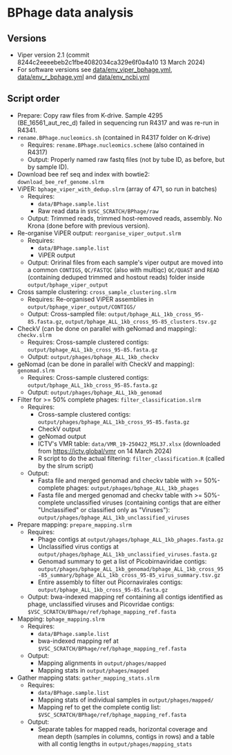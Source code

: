 # BPhage data analysis
## Versions
- Viper version 2.1 (commit 8244c2eeeebeb2c1fbe4082034ca329e6f0a4a10 13 March 2024)
- For software versions see [data/env_viper_bphage.yml](data/env_viper_bphage.yml), [data/env_r_bphage.yml](data/env_r_bphage.yml) and [data/env_ncbi.yml](data/env_ncbi.yml)

## 
## Script order
- Prepare: Copy raw files from K-drive. Sample 4295 (BE_16561_aut_rec_d) failed in sequencing run R4317 and was re-run in R4341.
- `rename.BPhage.nucleomics.sh` (contained in R4317 folder on K-drive)
    - Requires: `rename.BPhage.nucleomics.scheme` (also contained in R4317)
    - Output: Properly named raw fastq files (not by tube ID, as before, but by sample ID).
- Download bee ref seq and index with bowtie2: `download_bee_ref_genome.slrm`
- ViPER: `bphage_viper_with_dedup.slrm` (array of 471, so run in batches)
    - Requires: 
        - `data/BPhage.sample.list`
        - Raw read data in `$VSC_SCRATCH/BPhage/raw`
    - Output: Trimmed reads, trimmed host-removed reads, assembly. No Krona (done before with previous version).
- Re-organise ViPER output: `reorganise_viper_output.slrm`
    - Requires: 
        - `data/BPhage.sample.list`
        - ViPER output
    - Output: Oririnal files from each sample's viper output are moved into a common `CONTIGS`, `QC/FASTQC` (also with multiqc) `QC/QUAST` and `READ` (containing deduped trimmed and hostout reads) folder inside `output/bphage_viper_output`
- Cross sample clustering: `cross_sample_clustering.slrm`
    - Requires: Re-organised ViPER assemblies in `output/bphage_viper_output/CONTIGS/`
    - Output: Cross-sampled file: `output/bphage_ALL_1kb_cross_95-85.fasta.gz`, `output/bphage_ALL_1kb_cross_95-85_clusters.tsv.gz`
- CheckV (can be done on parallel with geNomad and mapping): `checkv.slrm`
    - Requires: Cross-sample clustered contigs: `output/bphage_ALL_1kb_cross_95-85.fasta.gz`
    - Output: `output/phages/bphage_ALL_1kb_checkv`
- geNomad (can be done in parallel with CheckV and mapping): `genomad.slrm`
    - Requires: Cross-sample clustered contigs: `output/bphage_ALL_1kb_cross_95-85.fasta.gz`
    - Output: `output/phages/bphage_ALL_1kb_genomad`
- Filter for >= 50% complete phages: `filter_classification.slrm`
    - Requires: 
        - Cross-sample clustered contigs: `output/phages/bphage_ALL_1kb_cross_95-85.fasta.gz`
        - CheckV output
        - geNomad output
        - ICTV's VMR table: `data/VMR_19-250422_MSL37.xlsx` (downloaded from https://ictv.global/vmr on 14 March 2024)
        - R script to do the actual filtering: `filter_classification.R` (called by the slrum script)
    - Output: 
        - Fasta file and merged genomad and checkv table with >= 50%-complete phages: `output/phages/bphage_ALL_1kb_phages`
        - Fasta file and merged genomad and checkv table with >= 50%-complete unclassified viruses (containing contigs that are either "Unclassified" or classified only as "Viruses"): `output/phages/bphage_ALL_1kb_unclassified_viruses`
- Prepare mapping: `prepare_mapping.slrm`
    - Requires: 
        - Phage contigs at `output/phages/bphage_ALL_1kb_phages.fasta.gz`
        - Unclassified virus contigs at `output/phages/bphage_ALL_1kb_unclassified_viruses.fasta.gz`
        - Genomad summary to get a list of Picobirnaviridae contigs: `output/phages/bphage_ALL_1kb_genomad/bphage_ALL_1kb_cross_95-85_summary/bphage_ALL_1kb_cross_95-85_virus_summary.tsv.gz`
        - Entire assembly to filter out Picornavirales contigs: `output/bphage_ALL_1kb_cross_95-85.fasta.gz`
    - Output: bwa-indexed mapping ref containing all contigs identified as phage, unclassified viruses and Picovridae contigs: `$VSC_SCRATCH/BPhage/ref/bphage_mapping_ref.fasta`
- Mapping: `bphage_mapping.slrm`
    - Requires: 
        - `data/BPhage.sample.list`
        - bwa-indexed mapping ref at `$VSC_SCRATCH/BPhage/ref/bphage_mapping_ref.fasta`
    - Output: 
        - Mapping alignments in `output/phages/mapped`
        - Mapping stats in `output/phages/mapped`
- Gather mapping stats: `gather_mapping_stats.slrm`
    - Requires:
        - `data/BPhage.sample.list`
        - Mapping stats of individual samples in `output/phages/mapped/`
        - Mapping ref to get the complete contig list: `$VSC_SCRATCH/BPhage/ref/bphage_mapping_ref.fasta`
    - Output:
        - Separate tables for mapped reads, horizontal coverage and mean depth (samples in columns, contigs in rows) and a table with all contig lengths in `output/phages/mapping_stats`
    